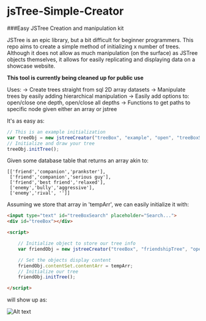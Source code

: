 # jsTree-Simple-Creator
###Easy JSTree Creation and manipulation kit

JSTree is an epic library, but a bit difficult for beginner programmers.
This repo aims to create a simple method of initializing x number of trees.
Although it does not allow as much manipulation (on the surface) as JSTree objects themselves, it allows for easily replicating and displaying data on a showcase website.

**This tool is currently being cleaned up for public use**

Uses:
    -> Create trees straight from sql 2D array datasets
    -> Manipulate trees by easily adding hierarchical manipulation
    -> Easily add options to: open/close one depth, open/close all depths
    -> Functions to get paths to specific node given either an array or jstree

It's as easy as:
```javascript
// This is an example initialization
var treeObj = new jstreeCreator("treeBox", "example", "open", "treeBoxSearch", true);
// Initialize and draw your tree
treeObj.initTree();
```

Given some database table that returns an array akin to:
```
[['friend','companion','prankster'],
 ['friend','companion','serious guy'],
 ['friend','best friend','relaxed'],
 ['enemy','bully','aggressive'],
 ['enemy','rival', '']]
```

Assuming we store that array in 'tempArr', we can easily initialize it with:
```html
<input type="text" id="treeBoxSearch" placeholder="Search...">
<div id="treeBox"></div>

<script>

    // Initialize object to store our tree info
	var friendObj = new jstreeCreator("treeBox", "friendshipTree", "open", "treeBoxSearch2", true);

    // Set the objects display content
	friendObj.contentSet.contentArr = tempArr;
	// Initialize our tree
	friendObj.initTree();

</script>
```

will show up as:

![Alt text](/screens/level7.png "Title")
